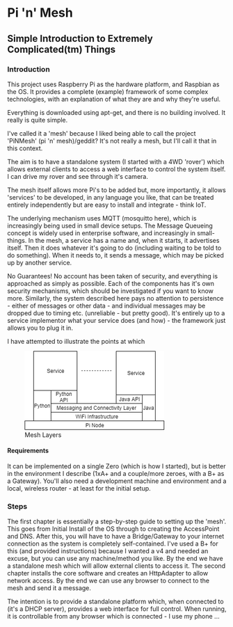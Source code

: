 # Pi 'n' Mesh
## Simple Introduction to Extremely Complicated(tm) Things
### Introduction
This project uses Raspberry Pi as the hardware platform, and Raspbian as the OS.
It provides a complete (example) framework of some complex technologies, with an explanation 
of what they are and why they're useful.

Everything is downloaded using apt-get, and there is no building involved. It really is quite
simple.

I've called it a 'mesh' because I liked being able to call the project 'PiNMesh' (pi 'n' mesh)/geddit?
It's not really a mesh, but I'll call it that in this context.

The aim is to have a standalone system (I started with a 4WD 'rover') which allows external clients 
to access a web interface to control the system itself. I can drive my rover and see through it's 
camera.

The mesh itself allows more Pi's to be added but, more importantly, it allows 'services' to be 
developed, in any language you like, that can be treated entirely independently but are easy to
install and integrate - think IoT.

The underlying mechanism uses MQTT (mosquitto here), which is increasingly being used in small device setups.
The Message Queueing concept is widely used in enterprise software, and increasingly in small-things. 
In the mesh, a service has a name and, when it starts, it advertises itself. Then it does whatever it's going 
to do (including waiting to be told to do something). When it needs to, it sends a message, which 
may be picked up by another service. 

No Guarantees!
No account has been taken of security, and everything is approached as simply as possible.
Each of the components has it's own security mechanisms, which should be investigated if you want 
to know more.
Similarly, the system described here pays no attention to persistence - either of messages or other
data - and individual messages may be dropped due to timing etc. (unreliable - but pretty good).
It's entirely up to a service implementor what your service does (and how) - the framework just allows you 
to plug it in.

I have attempted to illustrate the points at which 

<figure>
    <img src="images/MeshLayers.png"
        alt="MeshLayers">
    <figcaption>Mesh Layers</figcaption>
</figure>

#### Requirements
It can be implemented on a single Zero (which is how I started), but is better in the environment 
I describe (1xA+ and a couple/more zeroes, with a B+ as a Gateway).
You'll also need a development machine and environment and a local, wireless router - at least 
for the initial setup.

### Steps
The first chapter is essentially a step-by-step guide to setting up the 'mesh'.
This goes from Initial Install of the OS through to creating the AccessPoint and DNS. After this,
you will have to have a Bridge/Gateway to your internet connection as the system is completely 
self-contained. I've used a B+ for this (and provided instructions) because I wanted a v4 and 
needed an excuse, but you can use any machine/method you like.
By the end we have a standalone mesh which will allow external clients to access it.
The second chapter installs the core software and creates an HttpAdapter to allow network access.
By the end we can use any browser to connect to the mesh and send it a message.


The intention is to provide a standalone platform which, when connected to (it's a DHCP server),
provides a web interface for full control.
When running, it is controllable from any browser which is connected - I use my phone ...

